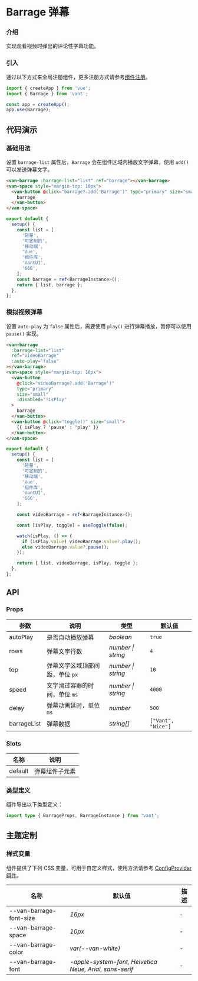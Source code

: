 # Barrage 弹幕

### 介绍

实现观看视频时弹出的评论性字幕功能。

### 引入

通过以下方式来全局注册组件，更多注册方式请参考[组件注册](#/zh-CN/advanced-usage#zu-jian-zhu-ce)。

```js
import { createApp } from 'vue';
import { Barrage } from 'vant';

const app = createApp();
app.use(Barrage);
```

## 代码演示

### 基础用法

设置 `barrage-list` 属性后，`Barrage` 会在组件区域内播放文字弹幕，使用 `add()` 可以发送弹幕文字。

```html
<van-barrage :barrage-list="list" ref="barrage"></van-barrage>
<van-space style="margin-top: 10px">
  <van-button @click="barrage?.add('Barrage')" type="primary" size="small">
    barrage
  </van-button>
</van-space>
```

```ts
export default {
  setup() {
    const list = [
      '轻量',
      '可定制的',
      '移动端',
      'Vue',
      '组件库',
      'VantUI',
      '666',
    ];
    const barrage = ref<BarrageInstance>();
    return { list, barrage };
  },
};
```

### 模拟视频弹幕

设置 `auto-play` 为 `false` 属性后，需要使用 `play()` 进行弹幕播放，暂停可以使用 `pause()` 实现。

```html
<van-barrage
  :barrage-list="list"
  ref="videoBarrage"
  :auto-play="false"
></van-barrage>
<van-space style="margin-top: 10px">
  <van-button
    @click="videoBarrage?.add('Barrage')"
    type="primary"
    size="small"
    :disabled="!isPlay"
  >
    barrage
  </van-button>
  <van-button @click="toggle()" size="small">
    {{ isPlay ? 'pause' : 'play' }}
  </van-button>
</van-space>
```

```ts
export default {
  setup() {
    const list = [
      '轻量',
      '可定制的',
      '移动端',
      'Vue',
      '组件库',
      'VantUI',
      '666',
    ];

    const videoBarrage = ref<BarrageInstance>();

    const [isPlay, toggle] = useToggle(false);

    watch(isPlay, () => {
      if (isPlay.value) videoBarrage.value?.play();
      else videoBarrage.value?.pause();
    });

    return { list, videoBarrage, isPlay, toggle };
  },
};
```

## API

### Props

| 参数 | 说明 | 类型 | 默认值 |
| --- | --- | --- | --- |
| autoPlay | 是否自动播放弹幕 | _boolean_ | `true` |
| rows | 弹幕文字行数 | _number \| string_ | `4` |
| top | 弹幕文字区域顶部间距，单位 `px` | _number \| string_ | `10` |
| speed | 文字滑过容器的时间，单位 `ms` | _number \| string_ | `4000` |
| delay | 弹幕动画延时，单位 `ms` | _number_ | `500` |
| barrageList | 弹幕数据 | _string[]_ | `["Vant", "Nice"]` |

### Slots

| 名称    | 说明           |
| ------- | -------------- |
| default | 弹幕组件子元素 |

### 类型定义

组件导出以下类型定义：

```ts
import type { BarrageProps, BarrageInstance } from 'vant';
```

## 主题定制

### 样式变量

组件提供了下列 CSS 变量，可用于自定义样式，使用方法请参考 [ConfigProvider 组件](#/zh-CN/config-provider)。

| 名称 | 默认值 | 描述 |
| --- | --- | --- |
| --van-barrage-font-size | _16px_ | - |
| --van-barrage-space | _10px_ | - |
| --van-barrage-color | _var(--van-white)_ | - |
| --van-barrage-font | _-apple-system-font, Helvetica Neue, Arial, sans-serif_ | - |
